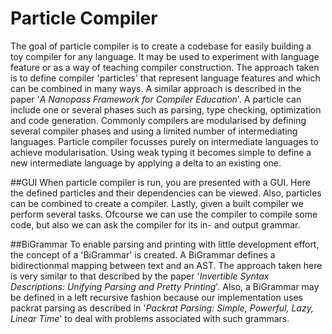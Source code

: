 Particle Compiler
===============

The goal of particle compiler is to create a codebase for easily building a toy compiler for any language. It may be used to experiment with language feature or as a way of teaching compiler construction. The approach taken is to define compiler 'particles' that represent language features and which can be combined in many ways. A similar approach is described in the paper '*A Nanopass Framework for Compiler Education*'. A particle can include one or several phases such as parsing, type checking, optimization and code generation. Commonly compilers are modularised by defining several compiler phases and using a limited number of intermediating languages. Particle compiler focusses purely on intermediate languages to achieve modularisation. Using weak typing it becomes simple to define a new intermediate language by applying a delta to an existing one.

##GUI
When particle compiler is run, you are presented with a GUI. Here the defined particles and their dependencies can be viewed. Also, particles can be combined to create a compiler. Lastly, given a built compiler we perform several tasks. Ofcourse we can use the compiler to compile some code, but also we can ask the compiler for its in- and output grammar.

##BiGrammar
To enable parsing and printing with little development effort, the concept of a 'BiGrammar' is created. A BiGrammar defines a bidirectionmal mapping between text and an AST. The approach taken here is very similar to that described by the paper '*Invertible Syntax Descriptions: Unifying Parsing and Pretty Printing*'. Also, a BiGrammar may be defined in a left recursive fashion because our implementation uses packrat parsing as described in '*Packrat Parsing: Simple, Powerful, Lazy, Linear Time*' to deal with problems associated with such grammars.